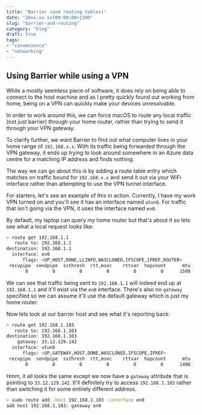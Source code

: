 ```yaml
---
title: "Barrier (and routing tables)"
date: "20xx-xx-xxT00:00:00+1300"
slug: "barrier-and-routing"
category: "blog"
draft: true
tags:
- "convenience"
- "networking"
---
```


## Using Barrier while using a VPN

While a mostly seemless piece of software, it does rely on being able to connect to the host machine and as I pretty quickly found out working from home, being on a VPN can quickly make your devices unresolvable.

In order to work around this, we can force macOS to route any local traffic (not just barrier) through your home router, rather than trying to send it through your VPN gateway.

To clarify further, we want Barrier to find out what computer lives in your home range of `192.168.x.x`. With its traffic being forwarded through the VPN gateway, it ends up trying to look around somewhere in an Azure data centre for a matching IP address and finds nothing.

The way we can go about this is by adding a route table entry which matches on traffic bound for `192.168.x.x` and send it out via your WiFi interface rather than attempting to use the VPN tunnel interface.

For starters, let's see an example of this in action. Currently, I have my work VPN turned on and you'll see it has an interface named `utun6`. For traffic that isn't going via the VPN, it uses the interface named `en0`.

By default, my laptop can query my home router but that's about it so lets see what a local request looks like:

```bash
> route get 192.168.1.1
   route to: 192.168.1.1
destination: 192.168.1.1
  interface: en0
      flags: <UP,HOST,DONE,LLINFO,WASCLONED,IFSCOPE,IFREF,ROUTER>
 recvpipe  sendpipe  ssthresh  rtt,msec    rttvar  hopcount      mtu     expire
       0         0         0         0         0         0      1500      1188
```

We can see that traffic being sent to `192.168.1.1` will indeed end up at `192.168.1.1` and it'll exist via the `en0` interface. There's also no `gateway` specified so we can assume it'll use the default gateway which is just my home router.

Now lets look at our barrier host and see what it's reporting back:

```bash
> route get 192.168.1.103
   route to: 192.168.1.103
destination: 192.168.1.103
    gateway: 33.12.129.142
  interface: utun6
      flags: <UP,GATEWAY,HOST,DONE,WASCLONED,IFSCOPE,IFREF>
 recvpipe  sendpipe  ssthresh  rtt,msec    rttvar  hopcount      mtu     expire
       0         0         0         0         0         0      1400         0
```

Hmm, it all looks the same except we now have a `gateway` attribute that is pointing to `33.12.129.142`. It'll definitely try to access `192.168.1.103` rather than switching it for some entirely different address.

```bash
> sudo route add -host 192.168.1.103 -interface en0
add host 192.168.1.103: gateway en0
```
